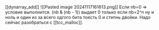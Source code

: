 [[dynarray_add]]
![[Pasted image 20241117161613.png]]
Если nb=0 => условие выполнится.
(nb & (nb - 1)) выдает 0 только если nb=2^n
ну и ноль и один из за всего одгого бита 
тоесть 0 и степнь двойки.
Надо сейчас разобраться с [[tcc_malloc]].